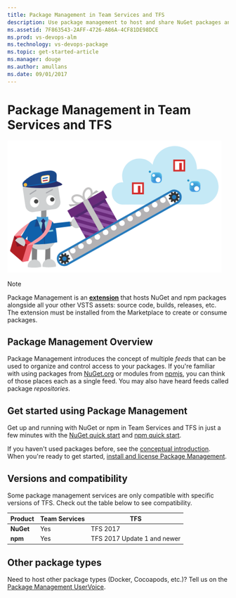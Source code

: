 ```yaml
---
title: Package Management in Team Services and TFS
description: Use package management to host and share NuGet packages and npm modules with Visual Studio Team Services or Team Foundation Server
ms.assetid: 7F863543-2AFF-4726-A86A-4CF81DE98DCE
ms.prod: vs-devops-alm
ms.technology: vs-devops-package
ms.topic: get-started-article
ms.manager: douge
ms.author: amullans
ms.date: 09/01/2017
---
```


# Package Management in Team Services and TFS

<img alt="Welcome to package management" src="_shared/_img/bo-package-push.png" height="300px">

> [!NOTE]
> Package Management is an **[extension](http://go.microsoft.com/fwlink/?LinkId=723595)** that hosts NuGet and npm packages alongside all your other VSTS assets: source code, builds, releases, etc.
> The extension must be installed from the Marketplace to create or consume packages.

## Package Management Overview

Package Management introduces the concept of multiple *feeds* that can be used to organize and control access to your packages. If you're familiar with using packages from [NuGet.org](https://www.nuget.org) or modules from [npmjs](https://www.npmjs.com), you can think of those places each as a single feed. You may also have heard feeds called package *repositories*.

## Get started using Package Management
Get up and running with NuGet or npm in Team Services and TFS in just a few minutes with the [NuGet quick start](get-started-nuget.md) and [npm quick start](get-started-npm.md).

If you haven't used packages before, see the [conceptual introduction](index.md). When you're ready to get started, [install and license Package Management](install.md).

## Versions and compatibility
Some package management services are only compatible with specific versions of TFS. Check out the table below to see compatibility.

| Product       | Team Services | TFS                         |
|---------------|---------------|-----------------------------|
| **NuGet**     | Yes           | TFS 2017                    |
| **npm**       | Yes           | TFS 2017 Update 1 and newer |

## Other package types
Need to host other package types (Docker, Cocoapods, etc.)? Tell us on the [Package Management UserVoice](https://visualstudio.uservoice.com/forums/330519-team-services/category/145266-package-management).